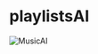 # playlistsAI
![MusicAI](https://github.com/spina95/playlistsAI/assets/50515354/6a6341bd-d3cf-4ebc-aaba-5dc00e14fdcb)
